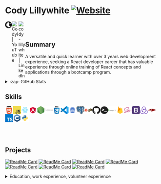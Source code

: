 # Cody Lillywhite [![Website](https://img.shields.io/website?label=codylillywhite.com&style=for-the-badge&url=http%3A%2F%2Fcodylillywhite.com)][website]
[<img align="left" alt="" width="22px" src="https://raw.githubusercontent.com/iconic/open-iconic/master/svg/globe.svg" />][website]
[<img align="left" alt="Codyl | YouTube" width="22px" src="https://cdn.jsdelivr.net/npm/simple-icons@v3/icons/medium.svg" />][medium]
[<img align="left" alt="cody-lillywhite | LinkedIn" width="22px" src="https://cdn.jsdelivr.net/npm/simple-icons@v3/icons/linkedin.svg" />][linkedin]

<br/>
<br/>

## Summary
A versatile and quick learner with over 3 years web development experience, seeking a React developer
career that has valuable experience through online training of React concepts and applications through a
bootcamp program.
<details>
  <summary>:zap: GitHub Stats</summary>
  <img align="left" alt="Codyl's GitHub Stats" src="https://github-readme-stats.vercel.app/api?username=Codyl&show_icons=true&hide_border=true&theme=radical" />
</details>

## Skills
<div width="100%">
<img align="left" alt="HTML5" width="26px" src="https://raw.githubusercontent.com/github/explore/80688e429a7d4ef2fca1e82350fe8e3517d3494d/topics/html/html.png" />
<img align="left" alt="JavaScript" width="26px" src="https://raw.githubusercontent.com/github/explore/80688e429a7d4ef2fca1e82350fe8e3517d3494d/topics/javascript/javascript.png" />
<img align="left" alt="React.js" width="26px" src="https://raw.githubusercontent.com/github/explore/80688e429a7d4ef2fca1e82350fe8e3517d3494d/topics/react/react.png" />
<img align="left" alt="Angular" width="26px" src="https://raw.githubusercontent.com/github/explore/80688e429a7d4ef2fca1e82350fe8e3517d3494d/topics/angular/angular.png" />
<img align="left" alt="Node.js" width="26px" src="https://raw.githubusercontent.com/github/explore/80688e429a7d4ef2fca1e82350fe8e3517d3494d/topics/nodejs/nodejs.png" />
<img align="left" alt="Express.js" width="26px" src="https://raw.githubusercontent.com/github/explore/80688e429a7d4ef2fca1e82350fe8e3517d3494d/topics/express/express.png" />
<img align="left" alt="CSS3" width="26px" src="https://raw.githubusercontent.com/github/explore/80688e429a7d4ef2fca1e82350fe8e3517d3494d/topics/css/css.png" />
<img align="left" alt="Visual Studio Code" width="26px" src="https://raw.githubusercontent.com/github/explore/80688e429a7d4ef2fca1e82350fe8e3517d3494d/topics/visual-studio-code/visual-studio-code.png" />
<img align="left" alt="SQL" width="26px" src="https://raw.githubusercontent.com/github/explore/80688e429a7d4ef2fca1e82350fe8e3517d3494d/topics/sql/sql.png" />
<img align="left" alt="Postgres" width="26px" src="https://raw.githubusercontent.com/github/explore/80688e429a7d4ef2fca1e82350fe8e3517d3494d/topics/postgresql/postgresql.png" />
<img align="left" alt="Git" width="26px" src="https://raw.githubusercontent.com/github/explore/80688e429a7d4ef2fca1e82350fe8e3517d3494d/topics/git/git.png" />
<img align="left" alt="GitHub" width="26px" src="https://raw.githubusercontent.com/github/explore/78df643247d429f6cc873026c0622819ad797942/topics/github/github.png" />
<img align="left" alt="Terminal" width="26px" src="https://raw.githubusercontent.com/github/explore/80688e429a7d4ef2fca1e82350fe8e3517d3494d/topics/terminal/terminal.png" />
<img align="left" alt="Terminal" width="26px" src="https://raw.githubusercontent.com/github/explore/80688e429a7d4ef2fca1e82350fe8e3517d3494d/topics/mongodb/mongodb.png" />
<img align="left" alt="Terminal" width="26px" src="https://raw.githubusercontent.com/github/explore/80688e429a7d4ef2fca1e82350fe8e3517d3494d/topics/firebase/firebase.png" />
<img align="left" alt="Terminal" width="26px" src="https://raw.githubusercontent.com/github/explore/80688e429a7d4ef2fca1e82350fe8e3517d3494d/topics/sass/sass.png" />
<img align="left" alt="Terminal" width="26px" src="https://raw.githubusercontent.com/github/explore/80688e429a7d4ef2fca1e82350fe8e3517d3494d/topics/bootstrap/bootstrap.png" />
<img align="left" alt="Terminal" width="26px" src="https://raw.githubusercontent.com/github/explore/80688e429a7d4ef2fca1e82350fe8e3517d3494d/topics/redux/redux.png" />
<img align="left" alt="Terminal" width="26px" src="https://raw.githubusercontent.com/github/explore/80688e429a7d4ef2fca1e82350fe8e3517d3494d/topics/mongoose/mongoose.png" />
<img align="left" alt="Terminal" width="26px" src="https://raw.githubusercontent.com/github/explore/80688e429a7d4ef2fca1e82350fe8e3517d3494d/topics/typescript/typescript.png" />
<img align="left" alt="Terminal" width="26px" src="https://raw.githubusercontent.com/github/explore/80688e429a7d4ef2fca1e82350fe8e3517d3494d/topics/cpp/cpp.png" />
<img align="left" alt="Terminal" width="26px" src="https://raw.githubusercontent.com/github/explore/80688e429a7d4ef2fca1e82350fe8e3517d3494d/topics/python/python.png" />
</div>
<br/><br/><br/><br/><br/><br/>
<div>

## Projects
[![ReadMe Card](https://github-readme-stats.vercel.app/api/pin/?username=Codyl&repo=react-toastmasters)](https://codyl.github.io/react-toastmasters/)
[![ReadMe Card](https://github-readme-stats.vercel.app/api/pin/?username=Codyl&repo=bootstrap-toastmasters)](https://codyl.github.io/bootstrap-toastmasters/)
[![ReadMe Card](https://github-readme-stats.vercel.app/api/pin/?username=Codyl&repo=fanowrimo)](https://codyl.github.io/fanowrimo/)
[![ReadMe Card](https://github-readme-stats.vercel.app/api/pin/?username=Codyl&repo=fcc-quote-generator)](https://codyl.github.io/fcc-quote-generator/)
[![ReadMe Card](https://github-readme-stats.vercel.app/api/pin/?username=Codyl&repo=cp-order-queue)](https://codyl.github.io/cp-order-queue/)
[![ReadMe Card](https://github-readme-stats.vercel.app/api/pin/?username=Codyl&repo=cp-cycle-count)](https://codyl.github.io/cp-cycle-count/)
[![ReadMe Card](https://github-readme-stats.vercel.app/api/pin/?username=Codyl&repo=dnd-tabletop)](https://codyl.github.io/dnd-tabletop/)
</div>

<details>
  <summary>Education, work experience, volunteer experience</summary>
  </br>
  
## Education
### BS, Software Engineering 
* Related Coursework: Web Backend Development II, Web Full-Stack Development, Data Structures, Software Engineering II, Technical Communication
### Full Stack Bootcamp
* Deployed [react toastmasters project](https://mwtoastmasters.netlify.app) using deepened understanding of Bootstrap, React
* Manual built and compressed [Bootstrap toastmasters project](https://github.com/Codyl/bootstrap-toastmasters) with usemin, copyfiles, and imagemin
* Wrote small programs using React Native and Node.js

## Work Experience
### Container and Packaging
*	Increased efficiency through collaborating with 20 team members reducing workload 
*	Improved 100+ item counts to be more accurate to actual quantity


## Volunteer Experience
### Programming Teacher
* Planned 2 programming language courses while considering student motivation and schedules
* Trained 3 students to develop programs by teaching functions, classes, and development lifecycle
</details>

[Website]: http://codylillywhite.com
[linkedin]: https://www.linkedin.com/in/cody-lillywhite/
[medium]: https://codylillyw.medium.com/

